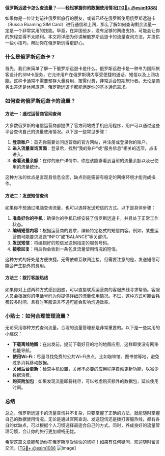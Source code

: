 **俄罗斯远遊卡怎么查流量？——轻松掌握你的数据使用情况[[TG💪+ @esim1088](https://t.me/s/esim1088)]**

如果你是一位计划前往俄罗斯旅行的朋友，或者已经在俄罗斯使用俄罗斯远遊卡（Russia Roaming SIM Card）进行通信和上网，那么了解如何查询剩余流量一定是一个非常实用的技能。毕竟，在异国他乡，没有足够的网络支持，可能会让你的旅程变得不太顺利。本文将详细为你讲解俄罗斯远遊卡的流量查询方法，并提供一些小技巧，帮助你在俄罗斯玩得更舒心。

### 什么是俄罗斯远遊卡？

首先，我们来简单了解一下俄罗斯远遊卡是什么。俄罗斯远遊卡是一种专为国际旅客设计的SIM卡服务，它允许用户在俄罗斯境内享受便捷的通话、短信以及上网功能。这种卡通常不需要预存大量费用，按需付费，非常适合短期旅行者。无论是商务出差还是休闲旅游，俄罗斯远遊卡都能满足你的基本通讯需求。

### 如何查询俄罗斯远遊卡的流量？

#### 方法一：通过运营商官网查询

大多数俄罗斯的电信运营商都提供了官方网站或手机应用程序，用户可以通过这些平台查询自己的流量使用情况。以下是一些常见步骤：

1. **登录账户**：首先你需要访问运营商的官方网站，并注册或登录你的账户。
2. **进入流量查询页面**：登录后，找到“我的账户”或“服务信息”相关的选项，点击进入。
3. **查看流量余额**：在你的账户详情中，你应该能够看到当前的流量余额以及已使用的流量统计。

这种方法的优点是直观且信息全面，缺点则是需要有稳定的网络环境才能完成操作。

#### 方法二：发送短信查询

如果你不想通过电脑查询流量，也可以选择发送短信的方式。以下是具体步骤：

1. **准备好你的手机**：确保你的手机已经安装了俄罗斯远遊卡，并且处于正常工作状态。
2. **编辑短信内容**：根据运营商的要求，编辑特定格式的短信内容。例如，某些运营商可能要求发送“INFO”或“BALANCE”等关键词。
3. **发送短信**：将编辑好的短信发送到指定的服务号码。
4. **接收回复**：稍后你会收到一条包含流量使用情况的短信。

这种方式的好处是方便快捷，无需依赖互联网连接，但需要注意的是，发送短信可能会产生额外的费用。

#### 方法三：拨打客服热线

如果你对上述两种方式感到困惑，可以直接联系运营商的客服热线寻求帮助。客服人员会根据你的电话号码为你提供详细的流量使用情况。不过，这种方式可能会耗费较多时间，且有时客服语言不通可能会影响沟通效率。

### 小贴士：如何合理管理流量？

无论采用哪种方式查询流量，合理的流量管理都是非常重要的。以下是一些实用的小建议：

- **下载离线地图**：在出发前，提前下载好目的地的地图应用，这样即使没有网络也能导航。
- **使用Wi-Fi**：尽量寻找免费的公共Wi-Fi热点，比如咖啡馆、图书馆等地，避免过多消耗移动数据。
- **关闭后台更新**：检查手机设置，关闭不必要的应用程序自动更新功能，以减少数据浪费。
- **购买附加包**：如果发现流量即将耗尽，可以考虑购买额外的数据包，延长使用时间。

### 总结

总之，俄罗斯远遊卡的流量查询并不复杂，只要掌握了正确的方法，就能随时掌握自己的数据使用情况。无论是通过官网查询、发送短信还是拨打客服热线，都有各自的优缺点，可以根据个人习惯选择最适合自己的方式。同时，养成良好的流量管理习惯，会让你的旅行更加顺畅无忧。

希望这篇文章能帮助你在俄罗斯享受愉快的旅程！如果有任何疑问，欢迎随时留言交流。[[TG💪+ @esim1088](https://t.me/s/esim1088) ![Image](https://i.postimg.cc/4NQfJmqS/Snipaste-2025-05-13-00-14-12.png)]